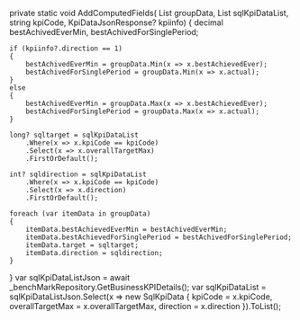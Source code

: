 private static void AddComputedFields(
    List<PlantBenchmarkGroupedData> groupData,
    List<KpiDataJsonResponse> sqlKpiDataList,
    string kpiCode,
    KpiDataJsonResponse? kpiinfo)
{
    decimal bestAchivedEverMin, bestAchivedForSinglePeriod;

    if (kpiinfo?.direction == 1)
    {
        bestAchivedEverMin = groupData.Min(x => x.bestAchievedEver);
        bestAchivedForSinglePeriod = groupData.Min(x => x.actual);
    }
    else
    {
        bestAchivedEverMin = groupData.Max(x => x.bestAchievedEver);
        bestAchivedForSinglePeriod = groupData.Max(x => x.actual);
    }

    long? sqltarget = sqlKpiDataList
        .Where(x => x.kpiCode == kpiCode)
        .Select(x => x.overallTargetMax)
        .FirstOrDefault();

    int? sqldirection = sqlKpiDataList
        .Where(x => x.kpiCode == kpiCode)
        .Select(x => x.direction)
        .FirstOrDefault();

    foreach (var itemData in groupData)
    {
        itemData.bestAchievedEverMin = bestAchivedEverMin;
        itemData.bestAchievedForSinglePeriod = bestAchivedForSinglePeriod;
        itemData.target = sqltarget;
        itemData.direction = sqldirection;
    }
}
var sqlKpiDataListJson = await _benchMarkRepository.GetBusinessKPIDetails();
var sqlKpiDataList = sqlKpiDataListJson.Select(x => new SqlKpiData
{
    kpiCode = x.kpiCode,
    overallTargetMax = x.overallTargetMax,
    direction = x.direction
}).ToList();
